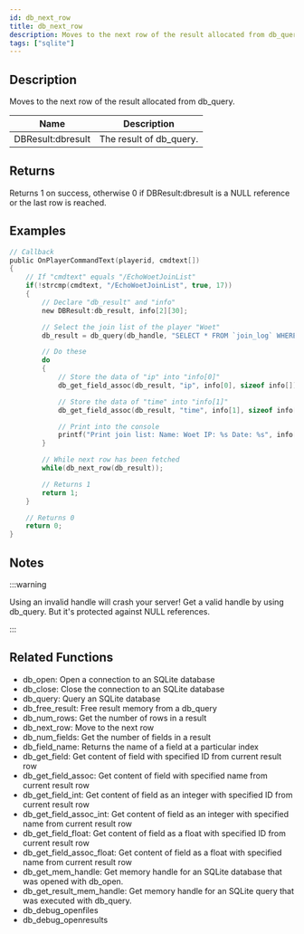 ```yaml
---
id: db_next_row
title: db_next_row
description: Moves to the next row of the result allocated from db_query.
tags: ["sqlite"]
---
```


## Description

Moves to the next row of the result allocated from db_query.

| Name              | Description             |
| ----------------- | ----------------------- |
| DBResult:dbresult | The result of db_query. |

## Returns

Returns 1 on success, otherwise 0 if DBResult:dbresult is a NULL reference or the last row is reached.

## Examples

```c
// Callback
public OnPlayerCommandText(playerid, cmdtext[])
{
	// If "cmdtext" equals "/EchoWoetJoinList"
	if(!strcmp(cmdtext, "/EchoWoetJoinList", true, 17))
	{
		// Declare "db_result" and "info"
		new DBResult:db_result, info[2][30];

		// Select the join list of the player "Woet"
		db_result = db_query(db_handle, "SELECT * FROM `join_log` WHERE `name`='Woet'");

		// Do these
		do
		{
			// Store the data of "ip" into "info[0]"
			db_get_field_assoc(db_result, "ip", info[0], sizeof info[]);

			// Store the data of "time" into "info[1]"
			db_get_field_assoc(db_result, "time", info[1], sizeof info[]);

			// Print into the console
			printf("Print join list: Name: Woet IP: %s Date: %s", info[0], info[1]);
		}

		// While next row has been fetched
		while(db_next_row(db_result));

		// Returns 1
		return 1;
	}

	// Returns 0
	return 0;
}
```

## Notes

:::warning

Using an invalid handle will crash your server! Get a valid handle by using db_query. But it's protected against NULL
references.

:::

## Related Functions

- db_open: Open a connection to an SQLite database
- db_close: Close the connection to an SQLite database
- db_query: Query an SQLite database
- db_free_result: Free result memory from a db_query
- db_num_rows: Get the number of rows in a result
- db_next_row: Move to the next row
- db_num_fields: Get the number of fields in a result
- db_field_name: Returns the name of a field at a particular index
- db_get_field: Get content of field with specified ID from current result row
- db_get_field_assoc: Get content of field with specified name from current result row
- db_get_field_int: Get content of field as an integer with specified ID from current result row
- db_get_field_assoc_int: Get content of field as an integer with specified name from current result row
- db_get_field_float: Get content of field as a float with specified ID from current result row
- db_get_field_assoc_float: Get content of field as a float with specified name from current result row
- db_get_mem_handle: Get memory handle for an SQLite database that was opened with db_open.
- db_get_result_mem_handle: Get memory handle for an SQLite query that was executed with db_query.
- db_debug_openfiles
- db_debug_openresults
